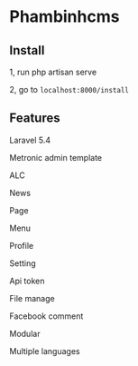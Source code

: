 # Phambinhcms

## Install

1, run php artisan serve

2, go to `localhost:8000/install`

## Features

Laravel 5.4

Metronic admin template

ALC

News

Page

Menu

Profile

Setting

Api token

File manage

Facebook comment

Modular

Multiple languages
